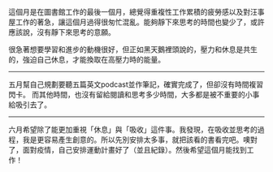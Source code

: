 這個月是在圖書館工作的最後一個月，總覺得重複性工作累積的疲勞感以及對汪事屋工作的著急，讓這個月過得很匆忙混亂。能夠靜下來思考的時間也變少了，或許應該說，沒有靜下來思考的意願。

很急著想要學習和進步的動機很好，但正如黑天鵝裡頭說的，壓力和休息是共生的，強迫自己休息，才能換取在高壓力時的能量。

---

五月幫自己規劃要聽五篇英文podcast並作筆記，確實完成了，但卻沒有時間複習閃卡。
而其他時間，也沒有留給閱讀和思考多少時間，大多都是被不重要的小事給吸引去了。

---

六月希望除了能更加重視「休息」與「吸收」這件事。我發現，在吸收並思考的過程，我是更容易產生創意的。所以先別安排太多事，就把該看的書看完吧。噢對了，面對疫情，自己安排運動計畫好了（並且紀錄）。然後希望這個月能找到工作！